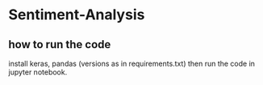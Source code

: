 # Sentiment-Analysis

## how to run the code
install keras, pandas (versions as in requirements.txt) then run the code in jupyter notebook.
